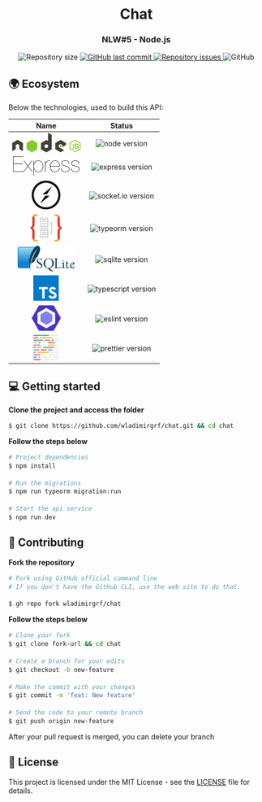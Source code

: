 <h1 align="center">
  Chat
</h1>

<h3 align="center">
  NLW#5 - Node.js
</h3>

<p align="center">
  <img alt="Repository size" src="https://img.shields.io/github/repo-size/wladimirgrf/chat?color=%238257E5">

  <a href="https://github.com/wladimirgrf/chat/commits/master">
    <img alt="GitHub last commit" src="https://img.shields.io/github/last-commit/wladimirgrf/chat?color=%238257E5">
  </a>

  <a href="https://github.com/wladimirgrf/gobarber-api/issues">
    <img alt="Repository issues" src="https://img.shields.io/github/issues/wladimirgrf/gobarber-api?color=%238257E5">
  </a>

  <img alt="GitHub" src="https://img.shields.io/github/license/wladimirgrf/chat?color=%238257E5">
</p>


## 🌍 Ecosystem

Below the technologies, used to build this API:

|                      Name                                   |                         Status                          |
|:-----------------------------------------------------------:|:-------------------------------------------------------:|
|<img height="38" src=".github/assets/nodejs.svg"> | <img alt="node version" src="https://img.shields.io/badge/nodejs-v14.17-blue?color=%238257E5"> |
|<img height="38" src=".github/assets/express.svg"> | <img alt="express version" src="https://img.shields.io/badge/express-v4.17.1-blue?color=%238257E5"> |
|<img height="58" src=".github/assets/socket-io.svg"> | <img alt="socket.io version" src="https://img.shields.io/badge/socket.io-v4.1.2-blue?color=%238257E5"> |
|<img height="55" src=".github/assets/typeorm.png"> | <img alt="typeorm version" src="https://img.shields.io/badge/typeorm-v0.2.34-blue?color=%238257E5"> |
|<img height="50" src=".github/assets/sqlite.svg"> | <img alt="sqlite version" src="https://img.shields.io/badge/sqlite-v5.0.2-blue?color=%238257E5"> |
|<img height="50" src=".github/assets/typescript.svg"> | <img alt="typescript version" src="https://img.shields.io/badge/typescript-v4.2.4-blue?color=%238257E5"> |
|<img height="50" src=".github/assets/eslint.svg"> | <img alt="eslint version" src="https://img.shields.io/badge/eslint-v7.28.0-blue?color=%238257E5"> |
|<img height="50" src=".github/assets/prettier.svg"> | <img alt="prettier version" src="https://img.shields.io/badge/prettier-v2.3.1-blue?color=%238257E5"> |


## 💻 Getting started

**Clone the project and access the folder**

```bash
$ git clone https://github.com/wladimirgrf/chat.git && cd chat
```

**Follow the steps below**

```bash
# Project dependencies
$ npm install

# Run the migrations
$ npm run typeorm migration:run   

# Start the api service
$ npm run dev
```

## 🤝 Contributing

**Fork the repository**

```bash
# Fork using GitHub official command line
# If you don't have the GitHub CLI, use the web site to do that.

$ gh repo fork wladimirgrf/chat
```

**Follow the steps below**

```bash
# Clone your fork
$ git clone fork-url && cd chat

# Create a branch for your edits
$ git checkout -b new-feature

# Make the commit with your changes
$ git commit -m 'feat: New feature'

# Send the code to your remote branch
$ git push origin new-feature
```

After your pull request is merged, you can delete your branch

## 📝 License

This project is licensed under the MIT License - see the [LICENSE](LICENSE) file for details.

